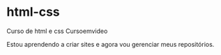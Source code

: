 # html-css
 Curso de html e css Cursoemvideo

 Estou aprendendo a criar sites e agora vou gerenciar meus repositórios.
